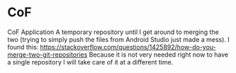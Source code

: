# CoF
CoF Application
A temporary repository until I get around to merging the two (trying to simply push the files from Android Studio just made a mess).
I found this: https://stackoverflow.com/questions/1425892/how-do-you-merge-two-git-repositories
Because it is not very needed right now to have a single repository I will take care of it at a different time.
